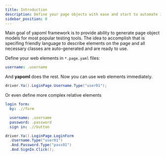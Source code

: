 ```yaml
---
title: Introduction
description: Define your page objects with ease and start to automate immediatelly
sidebar_position: 0
---
```


Main goal of yapoml framework is to provide ability to generate page object models for most popular testing tools. The idea to accomplish that is specifing friendly language to describe elements on the page and all necessary classes are auto-generated and are ready to use.

Define your web elements in `*.page.yaml` files:
```yaml title="Login.page.yaml"
username: .username
```

And **yapoml** does the rest. Now you can use web elements immediately.
```csharp 
driver.Ya().LoginPage.Username.Type("user01");
```

Or even define more complex relative elements
```yaml title="Login.page.yaml"
login form:
  by: .//form

  username: .username
  password: .password
  sign in: .//button
```

```csharp title="Program.cs"
driver.Ya().LoginPage.LoginForm
  .Username.Type("user01")
  .And.Password.Type("pass01")
  .And.SignIn.Click();
```
